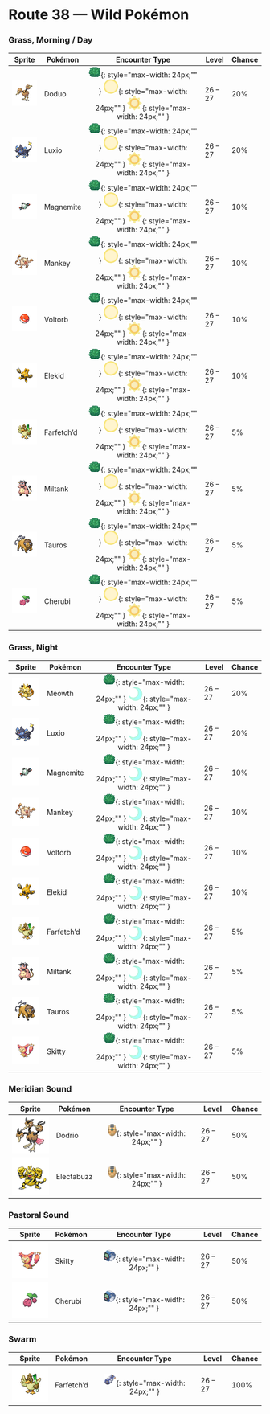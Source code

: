 # Route 38 — Wild Pokémon

### Grass, Morning / Day

| Sprite | Pokémon | Encounter Type | Level | Chance |
|:------:|---------|:--------------:|-------|--------|
| ![Doduo](../../assets/sprites/doduo/front.gif "Doduo: It races through grassy plains with powerful strides, leaving footprints up to four inches deep.") | Doduo | ![Grass](../../assets/encounter_types/grass.png "Grass"){: style="max-width: 24px;"" } ![Morning](../../assets/encounter_types/morning.png "Morning"){: style="max-width: 24px;"" } ![Day](../../assets/encounter_types/day.png "Day"){: style="max-width: 24px;"" } | 26 – 27 | 20% |
| ![Luxio](../../assets/sprites/luxio/front.gif "Luxio: By gathering their tails together, they collectively generate powerful electricity from their claws.") | Luxio | ![Grass](../../assets/encounter_types/grass.png "Grass"){: style="max-width: 24px;"" } ![Morning](../../assets/encounter_types/morning.png "Morning"){: style="max-width: 24px;"" } ![Day](../../assets/encounter_types/day.png "Day"){: style="max-width: 24px;"" } | 26 – 27 | 20% |
| ![Magnemite](../../assets/sprites/magnemite/front.gif "Magnemite: The units at the sides of its body generate antigravity energy to keep it aloft in the air.") | Magnemite | ![Grass](../../assets/encounter_types/grass.png "Grass"){: style="max-width: 24px;"" } ![Morning](../../assets/encounter_types/morning.png "Morning"){: style="max-width: 24px;"" } ![Day](../../assets/encounter_types/day.png "Day"){: style="max-width: 24px;"" } | 26 – 27 | 10% |
| ![Mankey](../../assets/sprites/mankey/front.gif "Mankey: It’s unsafe to approach if it gets violently enraged for no reason and can’t distinguish friends from foes.") | Mankey | ![Grass](../../assets/encounter_types/grass.png "Grass"){: style="max-width: 24px;"" } ![Morning](../../assets/encounter_types/morning.png "Morning"){: style="max-width: 24px;"" } ![Day](../../assets/encounter_types/day.png "Day"){: style="max-width: 24px;"" } | 26 – 27 | 10% |
| ![Voltorb](../../assets/sprites/voltorb/front.gif "Voltorb: It was discovered when Poké Balls were introduced. It is said that there is some connection.") | Voltorb | ![Grass](../../assets/encounter_types/grass.png "Grass"){: style="max-width: 24px;"" } ![Morning](../../assets/encounter_types/morning.png "Morning"){: style="max-width: 24px;"" } ![Day](../../assets/encounter_types/day.png "Day"){: style="max-width: 24px;"" } | 26 – 27 | 10% |
| ![Elekid](../../assets/sprites/elekid/front.gif "Elekid: Even in the most vicious storm, this Pokémon plays happily if thunder rumbles in the sky.") | Elekid | ![Grass](../../assets/encounter_types/grass.png "Grass"){: style="max-width: 24px;"" } ![Morning](../../assets/encounter_types/morning.png "Morning"){: style="max-width: 24px;"" } ![Day](../../assets/encounter_types/day.png "Day"){: style="max-width: 24px;"" } | 26 – 27 | 10% |
| ![Farfetch’d](../../assets/sprites/farfetchd/front.gif "Farfetch’d: If it eats the plant stalk it carries as emergency rations, it runs off in search of a new stalk.") | Farfetch’d | ![Grass](../../assets/encounter_types/grass.png "Grass"){: style="max-width: 24px;"" } ![Morning](../../assets/encounter_types/morning.png "Morning"){: style="max-width: 24px;"" } ![Day](../../assets/encounter_types/day.png "Day"){: style="max-width: 24px;"" } | 26 – 27 | 5% |
| ![Miltank](../../assets/sprites/miltank/front.gif "Miltank: If it is around babies, the milk it produces contains much more nutrition than usual.") | Miltank | ![Grass](../../assets/encounter_types/grass.png "Grass"){: style="max-width: 24px;"" } ![Morning](../../assets/encounter_types/morning.png "Morning"){: style="max-width: 24px;"" } ![Day](../../assets/encounter_types/day.png "Day"){: style="max-width: 24px;"" } | 26 – 27 | 5% |
| ![Tauros](../../assets/sprites/tauros/front.gif "Tauros: After heightening its will to fight by whipping itself with its three tails, it charges at full speed.") | Tauros | ![Grass](../../assets/encounter_types/grass.png "Grass"){: style="max-width: 24px;"" } ![Morning](../../assets/encounter_types/morning.png "Morning"){: style="max-width: 24px;"" } ![Day](../../assets/encounter_types/day.png "Day"){: style="max-width: 24px;"" } | 26 – 27 | 5% |
| ![Cherubi](../../assets/sprites/cherubi/front.gif "Cherubi: It evolves by sucking the energy out of the small ball where it had been storing nutrients.") | Cherubi | ![Grass](../../assets/encounter_types/grass.png "Grass"){: style="max-width: 24px;"" } ![Morning](../../assets/encounter_types/morning.png "Morning"){: style="max-width: 24px;"" } ![Day](../../assets/encounter_types/day.png "Day"){: style="max-width: 24px;"" } | 26 – 27 | 5% |

### Grass, Night

| Sprite | Pokémon | Encounter Type | Level | Chance |
|:------:|---------|:--------------:|-------|--------|
| ![Meowth](../../assets/sprites/meowth/front.gif "Meowth: It loves anything that shines. It especially adores coins that it picks up and secretly hoards.") | Meowth | ![Grass](../../assets/encounter_types/grass.png "Grass"){: style="max-width: 24px;"" } ![Night](../../assets/encounter_types/night.png "Night"){: style="max-width: 24px;"" } | 26 – 27 | 20% |
| ![Luxio](../../assets/sprites/luxio/front.gif "Luxio: By gathering their tails together, they collectively generate powerful electricity from their claws.") | Luxio | ![Grass](../../assets/encounter_types/grass.png "Grass"){: style="max-width: 24px;"" } ![Night](../../assets/encounter_types/night.png "Night"){: style="max-width: 24px;"" } | 26 – 27 | 20% |
| ![Magnemite](../../assets/sprites/magnemite/front.gif "Magnemite: The units at the sides of its body generate antigravity energy to keep it aloft in the air.") | Magnemite | ![Grass](../../assets/encounter_types/grass.png "Grass"){: style="max-width: 24px;"" } ![Night](../../assets/encounter_types/night.png "Night"){: style="max-width: 24px;"" } | 26 – 27 | 10% |
| ![Mankey](../../assets/sprites/mankey/front.gif "Mankey: It’s unsafe to approach if it gets violently enraged for no reason and can’t distinguish friends from foes.") | Mankey | ![Grass](../../assets/encounter_types/grass.png "Grass"){: style="max-width: 24px;"" } ![Night](../../assets/encounter_types/night.png "Night"){: style="max-width: 24px;"" } | 26 – 27 | 10% |
| ![Voltorb](../../assets/sprites/voltorb/front.gif "Voltorb: It was discovered when Poké Balls were introduced. It is said that there is some connection.") | Voltorb | ![Grass](../../assets/encounter_types/grass.png "Grass"){: style="max-width: 24px;"" } ![Night](../../assets/encounter_types/night.png "Night"){: style="max-width: 24px;"" } | 26 – 27 | 10% |
| ![Elekid](../../assets/sprites/elekid/front.gif "Elekid: Even in the most vicious storm, this Pokémon plays happily if thunder rumbles in the sky.") | Elekid | ![Grass](../../assets/encounter_types/grass.png "Grass"){: style="max-width: 24px;"" } ![Night](../../assets/encounter_types/night.png "Night"){: style="max-width: 24px;"" } | 26 – 27 | 10% |
| ![Farfetch’d](../../assets/sprites/farfetchd/front.gif "Farfetch’d: If it eats the plant stalk it carries as emergency rations, it runs off in search of a new stalk.") | Farfetch’d | ![Grass](../../assets/encounter_types/grass.png "Grass"){: style="max-width: 24px;"" } ![Night](../../assets/encounter_types/night.png "Night"){: style="max-width: 24px;"" } | 26 – 27 | 5% |
| ![Miltank](../../assets/sprites/miltank/front.gif "Miltank: If it is around babies, the milk it produces contains much more nutrition than usual.") | Miltank | ![Grass](../../assets/encounter_types/grass.png "Grass"){: style="max-width: 24px;"" } ![Night](../../assets/encounter_types/night.png "Night"){: style="max-width: 24px;"" } | 26 – 27 | 5% |
| ![Tauros](../../assets/sprites/tauros/front.gif "Tauros: After heightening its will to fight by whipping itself with its three tails, it charges at full speed.") | Tauros | ![Grass](../../assets/encounter_types/grass.png "Grass"){: style="max-width: 24px;"" } ![Night](../../assets/encounter_types/night.png "Night"){: style="max-width: 24px;"" } | 26 – 27 | 5% |
| ![Skitty](../../assets/sprites/skitty/front.gif "Skitty: It’s adorable when it chases its own tail. It’s difficult to earn its trust.") | Skitty | ![Grass](../../assets/encounter_types/grass.png "Grass"){: style="max-width: 24px;"" } ![Night](../../assets/encounter_types/night.png "Night"){: style="max-width: 24px;"" } | 26 – 27 | 5% |

### Meridian Sound

| Sprite | Pokémon | Encounter Type | Level | Chance |
|:------:|---------|:--------------:|-------|--------|
| ![Dodrio](../../assets/sprites/dodrio/front.gif "Dodrio: If one of the heads gets to eat, the others will be satisfied, too, and they will stop squabbling.") | Dodrio | ![Meridian Sound](../../assets/encounter_types/meridian_sound.png "Meridian Sound"){: style="max-width: 24px;"" } | 26 – 27 | 50% |
| ![Electabuzz](../../assets/sprites/electabuzz/front.gif "Electabuzz: Its body constantly discharges electricity. Getting close to it will make your hair stand on end.") | Electabuzz | ![Meridian Sound](../../assets/encounter_types/meridian_sound.png "Meridian Sound"){: style="max-width: 24px;"" } | 26 – 27 | 50% |

### Pastoral Sound

| Sprite | Pokémon | Encounter Type | Level | Chance |
|:------:|---------|:--------------:|-------|--------|
| ![Skitty](../../assets/sprites/skitty/front.gif "Skitty: It’s adorable when it chases its own tail. It’s difficult to earn its trust.") | Skitty | ![Pastoral Sound](../../assets/encounter_types/pastoral_sound.png "Pastoral Sound"){: style="max-width: 24px;"" } | 26 – 27 | 50% |
| ![Cherubi](../../assets/sprites/cherubi/front.gif "Cherubi: It evolves by sucking the energy out of the small ball where it had been storing nutrients.") | Cherubi | ![Pastoral Sound](../../assets/encounter_types/pastoral_sound.png "Pastoral Sound"){: style="max-width: 24px;"" } | 26 – 27 | 50% |

### Swarm

| Sprite | Pokémon | Encounter Type | Level | Chance |
|:------:|---------|:--------------:|-------|--------|
| ![Farfetch’d](../../assets/sprites/farfetchd/front.gif "Farfetch’d: If it eats the plant stalk it carries as emergency rations, it runs off in search of a new stalk.") | Farfetch’d | ![Swarm](../../assets/encounter_types/swarm.png "Swarm"){: style="max-width: 24px;"" } | 26 – 27 | 100% |

